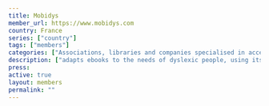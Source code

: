 ```yaml
---
title: Mobidys
member_url: https://www.mobidys.com
country: France
series: ["country"] 
tags: ["members"]
categories: ["Associations, libraries and companies specialised in accessibility services"]
description: ["adapts ebooks to the needs of dyslexic people, using its FROG EPUB extension."]
press:
active: true
layout: members 
permalink: ""
---
```

